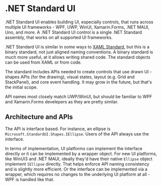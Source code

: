 # .NET Standard UI

.NET Standard UI enables building UI, especially controls, that runs across multiple UI frameworks - WPF, UWP, WinUI, Xamarin.Forms, .NET MAUI, Uno, and more. A .NET Standard UI control is a single .NET Standard assembly, that works on all supported UI frameworks.

.NET Standard UI is similar in some ways to [XAML Standard](https://github.com/microsoft/xaml-standard), but this is a binary standard, not just aligned naming conventions. A binary standard is much more useful, at it allows writing shared code. The standard objects can be used
from XAML or from code.

The standard includes APIs needed to create controls that use drawn UI - shapes APIs (for the drawing), visual states, layout (e.g. Grid and StackPanel), and core event handling. It may grow in the future, but that's the initial scope.

API names most closely match UWP/WinUI, but should be familiar to WPF and Xamarin.Forms develepers as they are pretty similar.

## Architecture and APIs

The API is interface based. For instance, an ellipse is `Microsoft.StandardUI.Shapes.IEllipse`. Users of the API always use the interface.

In terms of implementation, UI platforms can implement the interface directly or it can be implemented by a wrapper object. For new UI platforms, like WinUI3 and .NET MAUI, ideally they'd have their native
`Ellipse` object implement `IEllipse` directly. That helps enforce API naming consistency and is slightly more efficient. Or the interface can be implemented via a wrapper, which requires no changes to the underlying UI platform at all - WPF is handled like that.
